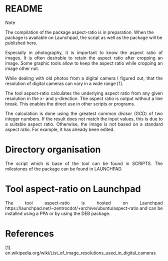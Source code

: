# README

> [!NOTE]
> The compilation of the package aspect-ratio is in preparation. When the package is available on Launchpad, the script as well as the package will be published here.

<p align="justify">Especially in photography, it is important to know the aspect ratio of images. It is often desirable to retain the aspect ratio after cropping an image. Some graphic tools allow to keep the aspect ratio while cropping an image other not.</p>

<p align="justify">While dealing with old photos from a digital camera I figured out, that the resolution of digital cameras can vary in a wide range [1].</p>
  
<p align="justify">The tool aspect-ratio calculates the underlying aspect ratio from any given resolution in the x- and y-direction. The aspect ratio is output without a line break. This enables the direct use in other scripts or programs.</p>

<p align="justify">The calculation is done using the greatest common divisor (GCD) of two integer numbers. If the result does not match the input values, this is due to a suitable aspect ratio. Otherwise, the image is not based on a standard aspect ratio. For example, it has already been edited.</p>

# Directory organisation

<p align="justify">The script which is base of the tool can be found in SCRIPTS. The milestones of the package can be found in LAUNCHPAD.</p>

# Tool aspect-ratio on Launchpad 

<p align="justify">The tool aspect-ratio is hosted on Launchpad https://launchpad.net/~zentrocdot/+archive/ubuntu/aspect-ratio and can be installed using a PPA or by using the DEB package.</p>

# References

[1].   en.wikipedia.org/wiki/List_of_image_resolutions_used_in_digital_cameras
